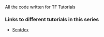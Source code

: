 All the code written for TF Tutorials

### Links to different tutorials in this series
- [Sentdex](https://www.youtube.com/playlist?list=PLSPWNkAMSvv5DKeSVDbEbUKSsK4Z-GgiP)
